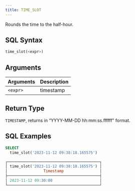 ```yaml
---
title: TIME_SLOT
---
```


Rounds the time to the half-hour.
## SQL Syntax

```sql
time_slot(<expr>)
```

## Arguments

| Arguments   | Description |
| ----------- | ----------- |
| `<expr>`    | timestamp   |

## Return Type

`TIMESTAMP`, returns in “YYYY-MM-DD hh:mm:ss.ffffff” format.

## SQL Examples

```sql
SELECT
  time_slot('2023-11-12 09:38:18.165575')

┌─────────────────────────────────────────┐
│ time_slot('2023-11-12 09:38:18.165575') │
│                Timestamp                │
├─────────────────────────────────────────┤
│ 2023-11-12 09:30:00                     │
└─────────────────────────────────────────┘
```
